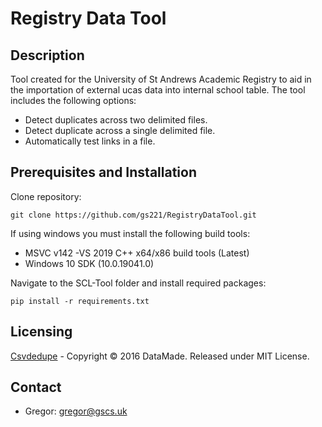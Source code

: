 # Registry Data Tool

## Description
Tool created for the University of St Andrews Academic Registry to aid in the importation of external ucas data into internal school table. The tool includes the following options: 

- Detect duplicates across two delimited files. 
- Detect duplicate across a single delimited file. 
- Automatically test links in a file. 

## Prerequisites and Installation
Clone repository:
```
git clone https://github.com/gs221/RegistryDataTool.git
```
If using windows you must install the following build tools:
- MSVC v142 -VS 2019 C++ x64/x86 build tools (Latest)
- Windows 10 SDK (10.0.19041.0)

Navigate to the SCL-Tool folder and install required packages: 
```
pip install -r requirements.txt
```

## Licensing 
[Csvdedupe](https://github.com/dedupeio/csvdedupe#copyright-and-attribution) - Copyright © 2016 DataMade. Released under MIT License.

## Contact 
- Gregor: gregor@gscs.uk
